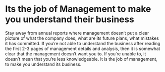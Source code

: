 # Its the job of Management to make you understand their business

Stay away from annual reports where management doesn’t put a clear picture of what the company does, what are its future plans, what mistakes it has committed. If you’re not able to understand the business after reading the first 2-3 pages of management details and analysis, then it is somewhat clear that the management doesn’t want you to. If you’re unable to, it doesn’t mean that you’re less knowledgeable. It is the job of management, to make you understand its business.
